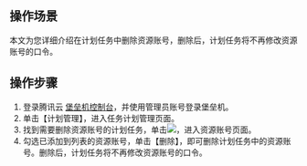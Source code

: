 
## 操作场景
本文为您详细介绍在计划任务中删除资源账号，删除后，计划任务将不再修改资源账号的口令。



## 操作步骤


1. 登录腾讯云 [堡垒机控制台](https://console.cloud.tencent.com/cds/dasb)，并使用管理员账号登录堡垒机。
2. 单击【计划管理】，进入任务计划管理页面。
3. 找到需要删除资源账号的计划任务，单击<img src="https://main.qcloudimg.com/raw/947446f3f29ba0e4b18759df86c72d7c.png"  style="margin:0;">，进入资源账号页面。
4. 勾选已添加到列表的资源账号，单击【删除】，即可删除计划任务中的资源账号。删除后，计划任务将不再修改资源账号的口令。




